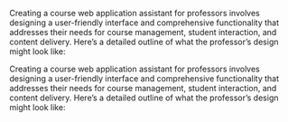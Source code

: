 Creating a course web application assistant for professors involves designing a user-friendly interface and comprehensive functionality that addresses their needs for course management, student interaction, and content delivery. Here’s a detailed outline of what the professor’s design might look like:

Creating a course web application assistant for professors involves designing a user-friendly interface and comprehensive functionality that addresses their needs for course management, student interaction, and content delivery. Here’s a detailed outline of what the professor’s design might look like:

